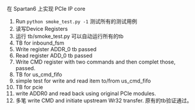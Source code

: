 在 Spartan6 上实现 PCIe IP core
1. Run ``python smoke_test.py -1`` 测试所有的测试用例
1. 读写Device Registers
1. 运行 tb/smoke\_test.py 可以自动运行所有的tb
1. TB for inbound\_fsm
 1. Write register ADDR\_0 tb passed
 1. Read register ADD\_0 tb passed
 1. Write CMD register with two commands and then complet those, passed.
1. TB for us\_cmd\_fifo
 1. simple test for write and read item to/from us\_cmd\_fifo
1. TB for pcie
 1. write ADDR0 and read back using original PCIe modules.
 1. 多笔 write CMD and initiate upstream Wr32 transfer. 原有的tb验证通过。
